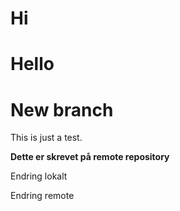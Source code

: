 # Hi

# Hello


# New branch

This is just a test.

**Dette er skrevet på remote repository**

Endring lokalt

Endring remote



